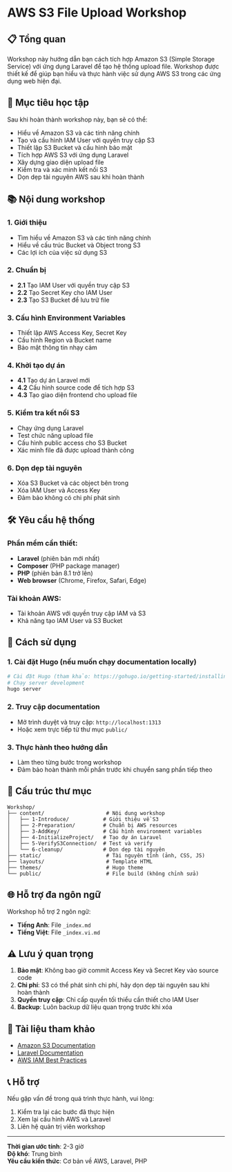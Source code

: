 # AWS S3 File Upload Workshop

## 📋 Tổng quan

Workshop này hướng dẫn bạn cách tích hợp Amazon S3 (Simple Storage Service) với ứng dụng Laravel để tạo hệ thống upload file. Workshop được thiết kế để giúp bạn hiểu và thực hành việc sử dụng AWS S3 trong các ứng dụng web hiện đại.

## 🎯 Mục tiêu học tập

Sau khi hoàn thành workshop này, bạn sẽ có thể:
- Hiểu về Amazon S3 và các tính năng chính
- Tạo và cấu hình IAM User với quyền truy cập S3
- Thiết lập S3 Bucket và cấu hình bảo mật
- Tích hợp AWS S3 với ứng dụng Laravel
- Xây dựng giao diện upload file
- Kiểm tra và xác minh kết nối S3
- Dọn dẹp tài nguyên AWS sau khi hoàn thành

## 📚 Nội dung workshop

### 1. **Giới thiệu** 
- Tìm hiểu về Amazon S3 và các tính năng chính
- Hiểu về cấu trúc Bucket và Object trong S3
- Các lợi ích của việc sử dụng S3

### 2. **Chuẩn bị**
- **2.1** Tạo IAM User với quyền truy cập S3
- **2.2** Tạo Secret Key cho IAM User
- **2.3** Tạo S3 Bucket để lưu trữ file

### 3. **Cấu hình Environment Variables**
- Thiết lập AWS Access Key, Secret Key
- Cấu hình Region và Bucket name
- Bảo mật thông tin nhạy cảm

### 4. **Khởi tạo dự án**
- **4.1** Tạo dự án Laravel mới
- **4.2** Cấu hình source code để tích hợp S3
- **4.3** Tạo giao diện frontend cho upload file

### 5. **Kiểm tra kết nối S3**
- Chạy ứng dụng Laravel
- Test chức năng upload file
- Cấu hình public access cho S3 Bucket
- Xác minh file đã được upload thành công

### 6. **Dọn dẹp tài nguyên**
- Xóa S3 Bucket và các object bên trong
- Xóa IAM User và Access Key
- Đảm bảo không có chi phí phát sinh

## 🛠️ Yêu cầu hệ thống

### Phần mềm cần thiết:
- **Laravel** (phiên bản mới nhất)
- **Composer** (PHP package manager)
- **PHP** (phiên bản 8.1 trở lên)
- **Web browser** (Chrome, Firefox, Safari, Edge)

### Tài khoản AWS:
- Tài khoản AWS với quyền truy cập IAM và S3
- Khả năng tạo IAM User và S3 Bucket

## 🚀 Cách sử dụng

### 1. Cài đặt Hugo (nếu muốn chạy documentation locally)
```bash
# Cài đặt Hugo (tham khảo: https://gohugo.io/getting-started/installing/)
# Chạy server development
hugo server
```

### 2. Truy cập documentation
- Mở trình duyệt và truy cập: `http://localhost:1313`
- Hoặc xem trực tiếp từ thư mục `public/`

### 3. Thực hành theo hướng dẫn
- Làm theo từng bước trong workshop
- Đảm bảo hoàn thành mỗi phần trước khi chuyển sang phần tiếp theo

## 📁 Cấu trúc thư mục

```
Workshop/
├── content/                    # Nội dung workshop
│   ├── 1-Introduce/           # Giới thiệu về S3
│   ├── 2-Preparation/         # Chuẩn bị AWS resources
│   ├── 3-AddKey/              # Cấu hình environment variables
│   ├── 4-InitializeProject/   # Tạo dự án Laravel
│   ├── 5-VerifyS3Connection/  # Test và verify
│   └── 6-cleanup/             # Dọn dẹp tài nguyên
├── static/                     # Tài nguyên tĩnh (ảnh, CSS, JS)
├── layouts/                    # Template HTML
├── themes/                     # Hugo theme
└── public/                     # File build (không chỉnh sửa)
```

## 🌐 Hỗ trợ đa ngôn ngữ

Workshop hỗ trợ 2 ngôn ngữ:
- **Tiếng Anh**: File `_index.md`
- **Tiếng Việt**: File `_index.vi.md`

## ⚠️ Lưu ý quan trọng

1. **Bảo mật**: Không bao giờ commit Access Key và Secret Key vào source code
2. **Chi phí**: S3 có thể phát sinh chi phí, hãy dọn dẹp tài nguyên sau khi hoàn thành
3. **Quyền truy cập**: Chỉ cấp quyền tối thiểu cần thiết cho IAM User
4. **Backup**: Luôn backup dữ liệu quan trọng trước khi xóa

## 🔗 Tài liệu tham khảo

- [Amazon S3 Documentation](https://docs.aws.amazon.com/s3/)
- [Laravel Documentation](https://laravel.com/docs)
- [AWS IAM Best Practices](https://docs.aws.amazon.com/IAM/latest/UserGuide/best-practices.html)

## 📞 Hỗ trợ

Nếu gặp vấn đề trong quá trình thực hành, vui lòng:
1. Kiểm tra lại các bước đã thực hiện
2. Xem lại cấu hình AWS và Laravel
3. Liên hệ quản trị viên workshop

---

**Thời gian ước tính**: 2-3 giờ  
**Độ khó**: Trung bình  
**Yêu cầu kiến thức**: Cơ bản về AWS, Laravel, PHP 